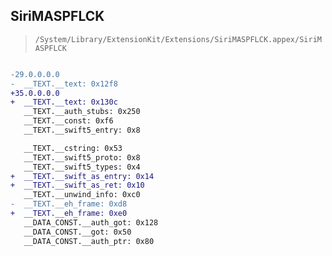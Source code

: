 ## SiriMASPFLCK

> `/System/Library/ExtensionKit/Extensions/SiriMASPFLCK.appex/SiriMASPFLCK`

```diff

-29.0.0.0.0
-  __TEXT.__text: 0x12f8
+35.0.0.0.0
+  __TEXT.__text: 0x130c
   __TEXT.__auth_stubs: 0x250
   __TEXT.__const: 0xf6
   __TEXT.__swift5_entry: 0x8

   __TEXT.__cstring: 0x53
   __TEXT.__swift5_proto: 0x8
   __TEXT.__swift5_types: 0x4
+  __TEXT.__swift_as_entry: 0x14
+  __TEXT.__swift_as_ret: 0x10
   __TEXT.__unwind_info: 0xc0
-  __TEXT.__eh_frame: 0xd8
+  __TEXT.__eh_frame: 0xe0
   __DATA_CONST.__auth_got: 0x128
   __DATA_CONST.__got: 0x50
   __DATA_CONST.__auth_ptr: 0x80

```
